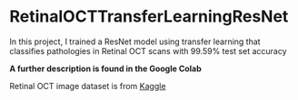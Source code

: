 # RetinalOCTTransferLearningResNet

In this project, I trained a ResNet model using transfer learning that classifies pathologies in Retinal OCT scans with 99.59% test set accuracy

**A further description is found in the Google Colab**

Retinal OCT image dataset is from [Kaggle](https://www.kaggle.com/datasets/paultimothymooney/kermany2018)
